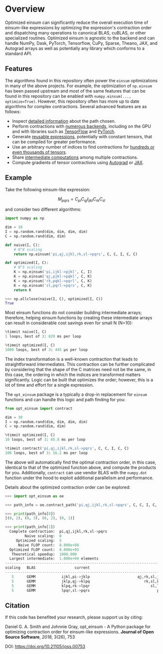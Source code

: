 # Overview

Optimized einsum can significantly reduce the overall execution time of einsum-like
expressions by optimizing the expression's contraction order and dispatching
many operations to canonical BLAS, cuBLAS, or other specialized routines.
Optimized einsum is agnostic to the backend and can handle NumPy, Dask,
PyTorch, Tensorflow, CuPy, Sparse, Theano, JAX, and Autograd arrays as well as
potentially any library which conforms to a standard API.

## Features

The algorithms found in this repository often power the `einsum` optimizations
in many of the above projects. For example, the optimization of `np.einsum`
has been passed upstream and most of the same features that can be found in
this repository can be enabled with `numpy.einsum(..., optimize=True)`. However,
this repository often has more up to date algorithms for complex contractions.
Several advanced features are as follows:

* Inspect [detailed information](paths/introduction.md) about the path chosen.
* Perform contractions with [numerous backends](getting_started/backends.md), including on the GPU and with libraries such as [TensorFlow](https://www.tensorflow.org) and [PyTorch](https://pytorch.org).
* Generate [reusable expressions](getting_started/reusing_paths.md), potentially with constant tensors, that can be compiled for greater performance.
* Use an arbitrary number of indices to find contractions for [hundreds or even thousands of tensors](examples/large_expr_with_greedy.md).
* Share [intermediate computations](getting_started/sharing_intermediates.md) among multiple contractions.
* Compute gradients of tensor contractions using [Autograd](https://github.com/HIPS/autograd) or [JAX](https://github.com/google/jax).

## Example

Take the following einsum-like expression:

$$
M_{pqrs} = C_{pi} C_{qj} I_{ijkl} C_{rk} C_{sl}
$$

and consider two different algorithms:

```python
import numpy as np

dim = 10
I = np.random.rand(dim, dim, dim, dim)
C = np.random.rand(dim, dim)

def naive(I, C):
    # N^8 scaling
    return np.einsum('pi,qj,ijkl,rk,sl->pqrs', C, C, I, C, C)

def optimized(I, C):
    # N^5 scaling
    K = np.einsum('pi,ijkl->pjkl', C, I)
    K = np.einsum('qj,pjkl->pqkl', C, K)
    K = np.einsum('rk,pqkl->pqrl', C, K)
    K = np.einsum('sl,pqrl->pqrs', C, K)
    return K
```

```python
>>> np.allclose(naive(I, C), optimized(I, C))
True
```

Most einsum functions do not consider building intermediate arrays;
therefore, helping einsum functions by creating these intermediate arrays can result
in considerable cost savings even for small N (N=10):

```python
%timeit naive(I, C)
1 loops, best of 3: 829 ms per loop

%timeit optimized(I, C)
1000 loops, best of 3: 445 µs per loop
```

The index transformation is a well-known contraction that leads to
straightforward intermediates. This contraction can be further
complicated by considering that the shape of the C matrices need not be
the same, in this case, the ordering in which the indices are transformed
matters significantly. Logic can be built that optimizes the order;
however, this is a lot of time and effort for a single expression.

The `opt_einsum` package is a typically a drop-in replacement for `einsum`
functions and can handle this logic and path finding for you:

```python
from opt_einsum import contract

dim = 30
I = np.random.rand(dim, dim, dim, dim)
C = np.random.rand(dim, dim)

%timeit optimized(I, C)
10 loops, best of 3: 65.8 ms per loop

%timeit contract('pi,qj,ijkl,rk,sl->pqrs', C, C, I, C, C)
100 loops, best of 3: 16.2 ms per loop
```

The above will automatically find the optimal contraction order, in this case,
identical to that of the optimized function above, and compute the products
for you. Additionally, `contract` can use vendor BLAS with the `numpy.dot`
function under the hood to exploit additional parallelism and performance.

Details about the optimized contraction order can be explored:

```python
>>> import opt_einsum as oe

>>> path_info = oe.contract_path('pi,qj,ijkl,rk,sl->pqrs', C, C, I, C, C)

>>> print(path_info[0])
[(0, 2), (0, 3), (0, 2), (0, 1)]

>>> print(path_info[1])
  Complete contraction:  pi,qj,ijkl,rk,sl->pqrs
         Naive scaling:  8
     Optimized scaling:  5
      Naive FLOP count:  8.000e+08
  Optimized FLOP count:  8.000e+05
   Theoretical speedup:  1000.000
  Largest intermediate:  1.000e+04 elements
--------------------------------------------------------------------------------
scaling   BLAS                  current                                remaining
--------------------------------------------------------------------------------
   5      GEMM            ijkl,pi->jklp                      qj,rk,sl,jklp->pqrs
   5      GEMM            jklp,qj->klpq                         rk,sl,klpq->pqrs
   5      GEMM            klpq,rk->lpqr                            sl,lpqr->pqrs
   5      GEMM            lpqr,sl->pqrs                               pqrs->pqrs
```



## Citation

If this code has benefited your research, please support us by citing:

Daniel G. A. Smith and Johnnie Gray, opt_einsum - A Python package for optimizing contraction order for einsum-like expressions. **Journal of Open Source Software**, *2018*, 3(26), 753

DOI: https://doi.org/10.21105/joss.00753
